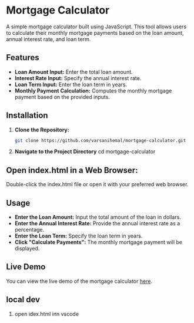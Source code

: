 # Mortgage Calculator

A simple mortgage calculator built using JavaScript. This tool allows users to calculate their monthly mortgage payments based on the loan amount, annual interest rate, and loan term.

## Features

- **Loan Amount Input:** Enter the total loan amount.
- **Interest Rate Input:** Specify the annual interest rate.
- **Loan Term Input:** Enter the loan term in years.
- **Monthly Payment Calculation:** Computes the monthly mortgage payment based on the provided inputs.

## Installation

1. **Clone the Repository:**

   ```bash
   git clone https://github.com/varsanihemal/mortgage-calculator.git

2. **Navigate to the Project Directory**
    cd mortgage-calculator

## Open index.html in a Web Browser:
Double-click the index.html file or open it with your preferred web browser.

## Usage
- **Enter the Loan Amount:** Input the total amount of the loan in dollars.
- **Enter the Annual Interest Rate:** Provide the annual interest rate as a percentage.
- **Enter the Loan Term:** Specify the loan term in years.
- **Click "Calculate Payments":** The monthly mortgage payment will be displayed.

## Live Demo

You can view the live demo of the mortgage calculator [here](https://hemal-varsani-mortgage.netlify.app/).


## local dev

1. open idex.html inn vscode